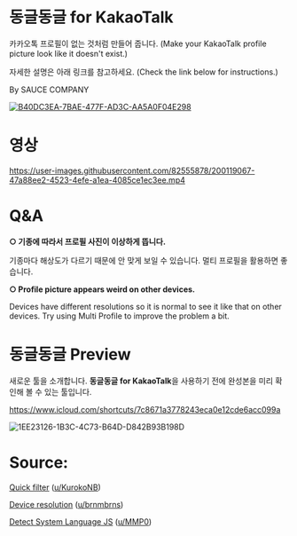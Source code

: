 # 동글동글 for KakaoTalk

카카오톡 프로필이 없는 것처럼 만들어 줍니다. (Make your KakaoTalk profile picture look like it doesn't exist.)

자세한 설명은 아래 링크를 참고하세요. (Check the link below for instructions.)

By SAUCE COMPANY

[![B40DC3EA-7BAE-477F-AD3C-AA5A0F04E298](https://user-images.githubusercontent.com/82555878/200120083-da7c199e-eb5e-4a59-ba25-2381ae84e035.png)](https://m.blog.naver.com/saucecompany_/222913432446)

# 영상

https://user-images.githubusercontent.com/82555878/200119067-47a88ee2-4523-4efe-a1ea-4085ce1ec3ee.mp4

# Q&A

**○ 기종에 따라서 프로필 사진이 이상하게 뜹니다.**

기종마다 해상도가 다르기 때문에 안 맞게 보일 수 있습니다. 멀티 프로필을 활용하면 좋습니다.

**○ Profile picture appears weird on other devices.**

Devices have different resolutions so it is normal to see it like that on other devices. Try using Multi Profile to improve the problem a bit.

# 동글동글 Preview

새로운 툴을 소개합니다. **동글동글 for KakaoTalk**을 사용하기 전에 완성본을 미리 확인해 볼 수 있는 툴입니다.

https://www.icloud.com/shortcuts/7c8671a3778243eca0e12cde6acc099a

![1EE23126-1B3C-4C73-B64D-D842B93B198D](https://user-images.githubusercontent.com/82555878/222329799-beb8e4e7-51fc-43ef-b1bc-faacaf9715d3.png)

# Source:

[Quick filter](https://www.reddit.com/r/shortcuts/comments/9q3vvc/apply_a_filter_to_an_image/e86e4iv/) ([u/KurokoNB](https://www.reddit.com/user/KurokoNB))

[Device resolution](https://www.reddit.com/r/shortcuts/comments/si3cso/comment/hv6k28p/) ([u/brnmbrns](https://www.reddit.com/user/brnmbrns))

[Detect System Language JS](https://www.reddit.com/r/shortcuts/comments/c0bkad/comment/er4zrxb/) ([u/MMP0](https://www.reddit.com/user/MMP0))

